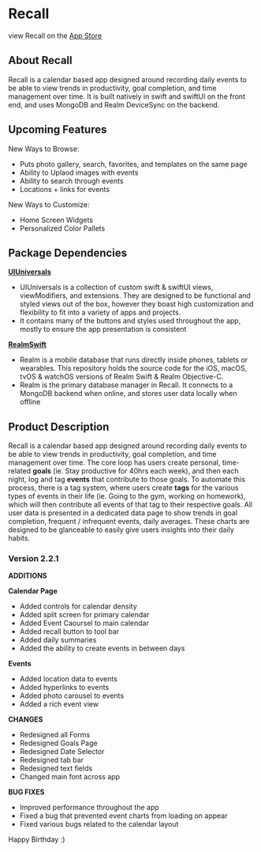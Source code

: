 # Recall

view Recall on the [App Store](https://apps.apple.com/us/app/recall/id6466136108)

## **About Recall**

Recall is a calendar based app designed around recording daily events to be able to view trends in productivity, goal completion, and time management over time. It is built natively in swift and swiftUI on the front end, and uses MongoDB and Realm DeviceSync on the backend.

## **Upcoming Features**

New Ways to Browse:

- Puts photo gallery, search, favorites, and templates on the same page
- Ability to Uplaod images with events
- Ability to search through events
- Locations + links for events

New Ways to Customize:

- Home Screen Widgets
- Personalized Color Pallets

## **Package Dependencies**

[**UIUniversals**](https://github.com/Brian-Masse/UIUniversals)

- UIUniversals is a collection of custom swift & swiftUI views, viewModifiers, and extensions. They are designed to be functional and styled views out of the box, however they boast high customization and flexibility to fit into a variety of apps and projects.
- It contains many of the buttons and styles used throughout the app, mostly to ensure the app presentation is consistent

[**RealmSwift**](https://github.com/realm/realm-swift)

- Realm is a mobile database that runs directly inside phones, tablets or wearables. This repository holds the source code for the iOS, macOS, tvOS & watchOS versions of Realm Swift & Realm Objective-C.
- Realm is the primary database manager in Recall. It connects to a MongoDB backend when online, and stores user data locally when offline

## **Product Description**

Recall is a calendar based app designed around recording daily events to be able to view trends in productivity, goal completion, and time management over time. The core loop has users create personal, time-related **goals** (ie. Stay productive for 40hrs each week), and then each night, log and tag **events** that contribute to those goals. To automate this process, there is a tag system, where users create **tags** for the various types of events in their life (ie. Going to the gym, working on homework), which will then contribute all events of that tag to their respective goals. All user data is presented in a dedicated data page to show trends in goal completion, frequent / infrequent events, daily averages. These charts are designed to be glanceable to easily give users insights into their daily habits.

### **Version 2.2.1**

**ADDITIONS**

**Calendar Page**
- Added controls for calendar density
- Added split screen for primary calendar
- Added Event Caoursel to main calendar
- Added recall button to tool bar
- Added daily summaries
- Added the ability to create events in between days

**Events**
- Added location data to events
- Added hyperlinks to events
- Added photo carousel to events
- Added a rich event view

**CHANGES**

- Redesigned all Forms
- Redesigned Goals Page
- Redesigned Date Selector
- Redesigned tab bar
- Redesigned text fields
- Changed main font across app

**BUG FIXES**

- Improved performance throughout the app
- Fixed a bug that prevented event charts from loading on appear
- Fixed various bugs related to the calendar layout

Happy Birthday :)
